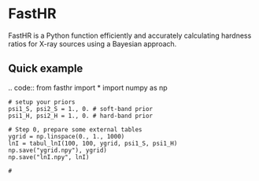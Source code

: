 FastHR
======

FastHR is a Python function efficiently and accurately calculating hardness ratios for X-ray sources using a Bayesian approach.

Quick example
-------------

.. code::
	from fasthr import *
	import numpy as np
	
	# setup your priors
	psi1_S, psi2_S = 1., 0. # soft-band prior
	psi1_H, psi2_H = 1., 0. # hard-band prior
	
	# Step 0, prepare some external tables
	ygrid = np.linspace(0., 1., 1000)
	lnI = tabul_lnI(100, 100, ygrid, psi1_S, psi1_H)
	np.save("ygrid.npy"), ygrid)
	np.save("lnI.npy", lnI)
	
	# 